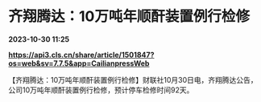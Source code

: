# 齐翔腾达：10万吨年顺酐装置例行检修

**2023-10-30 11:25**

**https://api3.cls.cn/share/article/1501847?os=web&sv=7.7.5&app=CailianpressWeb**

【齐翔腾达：10万吨年顺酐装置例行检修】财联社10月30日电，齐翔腾达公告，公司10万吨年顺酐装置例行检修，预计停车检修时间92天。